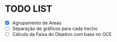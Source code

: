 # TODO LIST

- [x] Agrupamento de Areas
- [ ] Separação de gráficos para cada trecho
- [ ] Cálculo da Faixa do Objetivo com base no OCE